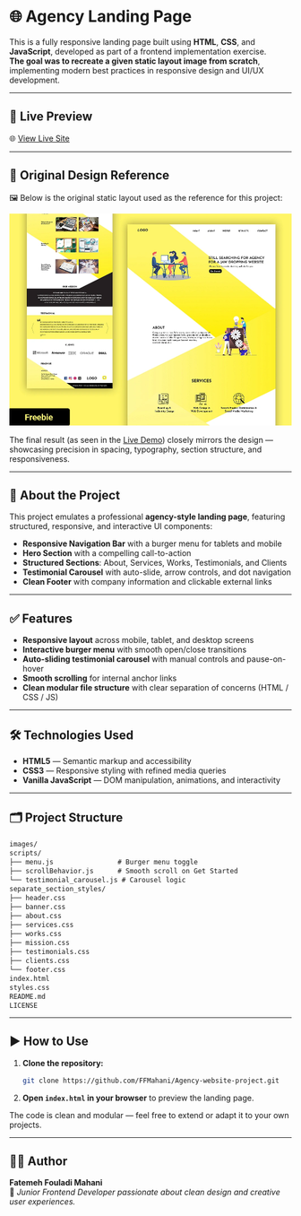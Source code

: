 # 🌐 Agency Landing Page

This is a fully responsive landing page built using **HTML**, **CSS**, and **JavaScript**, developed as part of a frontend implementation exercise.  
**The goal was to recreate a given static layout image from scratch**, implementing modern best practices in responsive design and UI/UX development.

---
## 🔗 Live Preview

🌐 [View Live Site](https://ffmahani.github.io/Agency-website-project/)

---

## 🎨 Original Design Reference

🖼️ Below is the original static layout used as the reference for this project:  

![Design Layout](./images/layout-sketch.webp) 

The final result (as seen in the [Live Demo](https://ffmahani.github.io/Agency-website-project/)) closely mirrors the design — showcasing precision in spacing, typography, section structure, and responsiveness.

---

## 📌 About the Project

This project emulates a professional **agency-style landing page**, featuring structured, responsive, and interactive UI components:

- **Responsive Navigation Bar** with a burger menu for tablets and mobile
- **Hero Section** with a compelling call-to-action
- **Structured Sections**: About, Services, Works, Testimonials, and Clients
- **Testimonial Carousel** with auto-slide, arrow controls, and dot navigation
- **Clean Footer** with company information and clickable external links

---

## ✅ Features

- **Responsive layout** across mobile, tablet, and desktop screens  
- **Interactive burger menu** with smooth open/close transitions  
- **Auto-sliding testimonial carousel** with manual controls and pause-on-hover  
- **Smooth scrolling** for internal anchor links  
- **Clean modular file structure** with clear separation of concerns (HTML / CSS / JS)  

---

## 🛠️ Technologies Used

- **HTML5** — Semantic markup and accessibility
- **CSS3** — Responsive styling with refined media queries
- **Vanilla JavaScript** — DOM manipulation, animations, and interactivity

---

## 🗂️ Project Structure

```
images/
scripts/
├── menu.js                # Burger menu toggle
├── scrollBehavior.js      # Smooth scroll on Get Started
└── testimonial_carousel.js # Carousel logic
separate_section_styles/
├── header.css
├── banner.css
├── about.css
├── services.css
├── works.css
├── mission.css
├── testimonials.css
├── clients.css
└── footer.css
index.html
styles.css
README.md
LICENSE
```

---

## ▶️ How to Use

1. **Clone the repository:**

   ```bash
   git clone https://github.com/FFMahani/Agency-website-project.git
   ```

2. **Open `index.html` in your browser** to preview the landing page.

The code is clean and modular — feel free to extend or adapt it to your own projects.

---

## 👩‍💻 Author

**Fatemeh Fouladi Mahani**  
🎨 *Junior Frontend Developer passionate about clean design and creative user experiences.*
